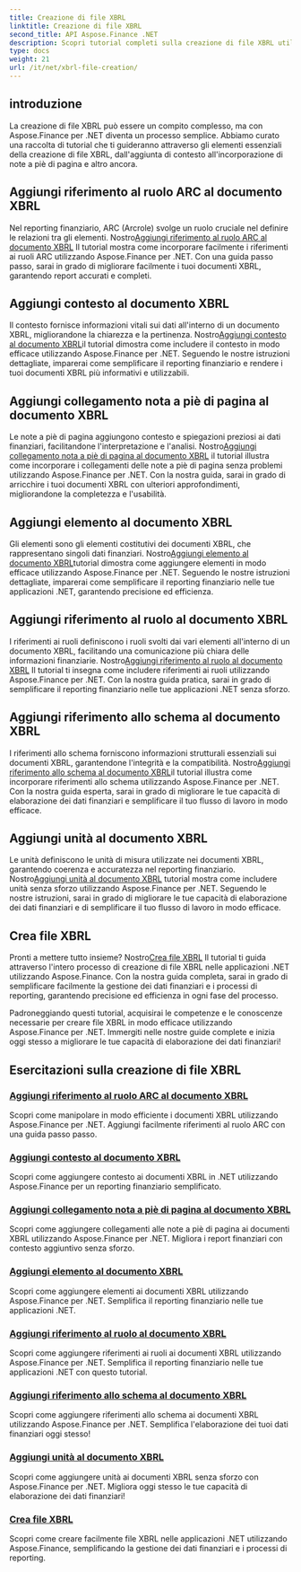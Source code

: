 ```yaml
---
title: Creazione di file XBRL
linktitle: Creazione di file XBRL
second_title: API Aspose.Finance .NET
description: Scopri tutorial completi sulla creazione di file XBRL utilizzando Aspose.Finance per .NET. Impara ad aggiungere contesto, note a piè di pagina, elementi, ruoli, schemi e unità senza sforzo.
type: docs
weight: 21
url: /it/net/xbrl-file-creation/
---
```


## introduzione

La creazione di file XBRL può essere un compito complesso, ma con Aspose.Finance per .NET diventa un processo semplice. Abbiamo curato una raccolta di tutorial che ti guideranno attraverso gli elementi essenziali della creazione di file XBRL, dall'aggiunta di contesto all'incorporazione di note a piè di pagina e altro ancora.

## Aggiungi riferimento al ruolo ARC al documento XBRL

 Nel reporting finanziario, ARC (Arcrole) svolge un ruolo cruciale nel definire le relazioni tra gli elementi. Nostro[Aggiungi riferimento al ruolo ARC al documento XBRL](./add-arc-role-reference-to-xbrl-document/) Il tutorial mostra come incorporare facilmente i riferimenti ai ruoli ARC utilizzando Aspose.Finance per .NET. Con una guida passo passo, sarai in grado di migliorare facilmente i tuoi documenti XBRL, garantendo report accurati e completi.

## Aggiungi contesto al documento XBRL

 Il contesto fornisce informazioni vitali sui dati all'interno di un documento XBRL, migliorandone la chiarezza e la pertinenza. Nostro[Aggiungi contesto al documento XBRL](./add-context-to-xbrl-document/)il tutorial dimostra come includere il contesto in modo efficace utilizzando Aspose.Finance per .NET. Seguendo le nostre istruzioni dettagliate, imparerai come semplificare il reporting finanziario e rendere i tuoi documenti XBRL più informativi e utilizzabili.

## Aggiungi collegamento nota a piè di pagina al documento XBRL

 Le note a piè di pagina aggiungono contesto e spiegazioni preziosi ai dati finanziari, facilitandone l'interpretazione e l'analisi. Nostro[Aggiungi collegamento nota a piè di pagina al documento XBRL](./add-footnote-link-to-xbrl-document/) il tutorial illustra come incorporare i collegamenti delle note a piè di pagina senza problemi utilizzando Aspose.Finance per .NET. Con la nostra guida, sarai in grado di arricchire i tuoi documenti XBRL con ulteriori approfondimenti, migliorandone la completezza e l'usabilità.

## Aggiungi elemento al documento XBRL

 Gli elementi sono gli elementi costitutivi dei documenti XBRL, che rappresentano singoli dati finanziari. Nostro[Aggiungi elemento al documento XBRL](./add-item-to-xbrl-document/)tutorial dimostra come aggiungere elementi in modo efficace utilizzando Aspose.Finance per .NET. Seguendo le nostre istruzioni dettagliate, imparerai come semplificare il reporting finanziario nelle tue applicazioni .NET, garantendo precisione ed efficienza.

## Aggiungi riferimento al ruolo al documento XBRL

 I riferimenti ai ruoli definiscono i ruoli svolti dai vari elementi all'interno di un documento XBRL, facilitando una comunicazione più chiara delle informazioni finanziarie. Nostro[Aggiungi riferimento al ruolo al documento XBRL](./add-role-reference-to-xbrl-document/) Il tutorial ti insegna come includere riferimenti ai ruoli utilizzando Aspose.Finance per .NET. Con la nostra guida pratica, sarai in grado di semplificare il reporting finanziario nelle tue applicazioni .NET senza sforzo.

## Aggiungi riferimento allo schema al documento XBRL

 I riferimenti allo schema forniscono informazioni strutturali essenziali sui documenti XBRL, garantendone l'integrità e la compatibilità. Nostro[Aggiungi riferimento allo schema al documento XBRL](./add-schema-reference-to-xbrl-document/)il tutorial illustra come incorporare riferimenti allo schema utilizzando Aspose.Finance per .NET. Con la nostra guida esperta, sarai in grado di migliorare le tue capacità di elaborazione dei dati finanziari e semplificare il tuo flusso di lavoro in modo efficace.

## Aggiungi unità al documento XBRL

 Le unità definiscono le unità di misura utilizzate nei documenti XBRL, garantendo coerenza e accuratezza nel reporting finanziario. Nostro[Aggiungi unità al documento XBRL](./add-unit-to-xbrl-document/) tutorial mostra come includere unità senza sforzo utilizzando Aspose.Finance per .NET. Seguendo le nostre istruzioni, sarai in grado di migliorare le tue capacità di elaborazione dei dati finanziari e di semplificare il tuo flusso di lavoro in modo efficace.

## Crea file XBRL

 Pronti a mettere tutto insieme? Nostro[Crea file XBRL](./create-xbrl-file/) Il tutorial ti guida attraverso l'intero processo di creazione di file XBRL nelle applicazioni .NET utilizzando Aspose.Finance. Con la nostra guida completa, sarai in grado di semplificare facilmente la gestione dei dati finanziari e i processi di reporting, garantendo precisione ed efficienza in ogni fase del processo.

Padroneggiando questi tutorial, acquisirai le competenze e le conoscenze necessarie per creare file XBRL in modo efficace utilizzando Aspose.Finance per .NET. Immergiti nelle nostre guide complete e inizia oggi stesso a migliorare le tue capacità di elaborazione dei dati finanziari!
## Esercitazioni sulla creazione di file XBRL
### [Aggiungi riferimento al ruolo ARC al documento XBRL](./add-arc-role-reference-to-xbrl-document/)
Scopri come manipolare in modo efficiente i documenti XBRL utilizzando Aspose.Finance per .NET. Aggiungi facilmente riferimenti al ruolo ARC con una guida passo passo.
### [Aggiungi contesto al documento XBRL](./add-context-to-xbrl-document/)
Scopri come aggiungere contesto ai documenti XBRL in .NET utilizzando Aspose.Finance per un reporting finanziario semplificato.
### [Aggiungi collegamento nota a piè di pagina al documento XBRL](./add-footnote-link-to-xbrl-document/)
Scopri come aggiungere collegamenti alle note a piè di pagina ai documenti XBRL utilizzando Aspose.Finance per .NET. Migliora i report finanziari con contesto aggiuntivo senza sforzo.
### [Aggiungi elemento al documento XBRL](./add-item-to-xbrl-document/)
Scopri come aggiungere elementi ai documenti XBRL utilizzando Aspose.Finance per .NET. Semplifica il reporting finanziario nelle tue applicazioni .NET.
### [Aggiungi riferimento al ruolo al documento XBRL](./add-role-reference-to-xbrl-document/)
Scopri come aggiungere riferimenti ai ruoli ai documenti XBRL utilizzando Aspose.Finance per .NET. Semplifica il reporting finanziario nelle tue applicazioni .NET con questo tutorial.
### [Aggiungi riferimento allo schema al documento XBRL](./add-schema-reference-to-xbrl-document/)
Scopri come aggiungere riferimenti allo schema ai documenti XBRL utilizzando Aspose.Finance per .NET. Semplifica l'elaborazione dei tuoi dati finanziari oggi stesso!
### [Aggiungi unità al documento XBRL](./add-unit-to-xbrl-document/)
Scopri come aggiungere unità ai documenti XBRL senza sforzo con Aspose.Finance per .NET. Migliora oggi stesso le tue capacità di elaborazione dei dati finanziari!
### [Crea file XBRL](./create-xbrl-file/)
Scopri come creare facilmente file XBRL nelle applicazioni .NET utilizzando Aspose.Finance, semplificando la gestione dei dati finanziari e i processi di reporting.